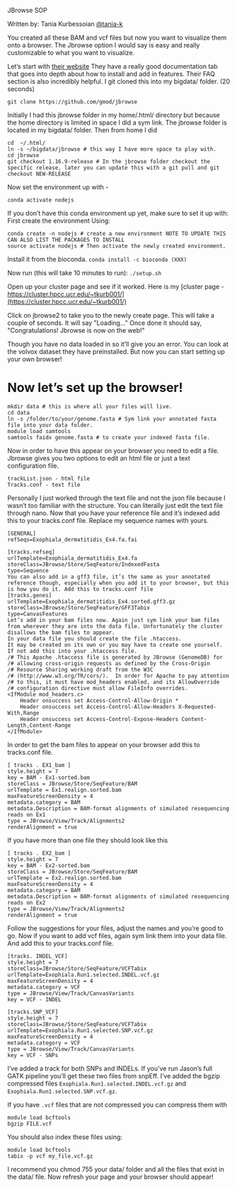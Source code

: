 JBrowse SOP

Written by: Tania Kurbessoian [@tania-k](https://github.com/tania-k)


You created all these BAM and vcf files but now you want to visualize them onto a browser. The Jbrowse option I would say is easy and really customizable to what you want to visualize.

Let’s start with [their website](https://jbrowse.org)
They have a really good documentation tab that goes into depth about how to install and add in features. Their FAQ section is also incredibly helpful. 
I git cloned this into my bigdata/ folder.  (20 seconds)
```
git clone https://github.com/gmod/jbrowse
```

Initially I had this jbrowse folder in my home/.html/ directory but because the home directory is limited in space I did a sym link. The jbrowse folder is located in my bigdata/ folder. Then from home I did
```
cd  ~/.html/ 
ln -s ~/bigdata/jbrowse # this way I have more space to play with.
cd jbrowse 
git checkout 1.16.9-release # In the jbrowse folder checkout the specific release, later you can update this with a git pull and git checkout NEW-RELEASE
```
Now set the environment up with - 
```
conda activate nodejs
```
If you don’t have this conda environment up yet, make sure to set it up with:
First create the environment
Using:
```
conda create -n nodejs # create a new environment NOTE TO UPDATE THIS CAN ALSO LIST THE PACKAGES TO INSTALL
source activate nodejs # Then activate the newly created environment.
```
Install it from the bioconda.
```conda install -c bioconda (XXX)```
 
Now run (this will take 10 minutes to run):
```./setup.sh ```

Open up your cluster page and see if it worked.
Here is my [cluster page - https://cluster.hpcc.ucr.edu/~tkurb001/](https://cluster.hpcc.ucr.edu/~tkurb001/)

		
Click on jbrowse2 to take you to the newly create page. 
This will take a couple of seconds. It will say "Loading..." 
Once done it should say,   "Congratulations! Jbrowse is now on the web!"

Though you have no data loaded in so it’ll give you an error. You can look at the volvox dataset they have preinstalled. 
But now you can start setting up your own browser!

Now let’s set up the browser!
====

```
mkdir data # this is where all your files will live.
cd data 
ln -s /folder/to/your/genome.fasta # Sym link your annotated fasta file into your data folder.
module load samtools
samtools faidx genome.fasta # to create your indexed fasta file.
```
Now in order to have this appear on your browser you need to edit a file. Jbrowse gives you two options to edit an html file or just a text configuration file. 
```
trackList.json - html file
Tracks.conf - text file
```

Personally I just worked through the text file and not the json file because I wasn’t too familiar with the structure. 
You can literally just edit the text file through nano.
Now that you have your reference file and it’s indexed add this to your tracks.conf file. Replace my sequence names with yours. 

```
[GENERAL]
refSeqs=Exophiala_dermatitidis_Ex4.fa.fai

[tracks.refseq]
urlTemplate=Exophiala_dermatitidis_Ex4.fa
storeClass=JBrowse/Store/SeqFeature/IndexedFasta
type=Sequence
You can also add in a gff3 file, it’s the same as your annotated reference though, especially when you add it to your browser, but this is how you do it. Add this to tracks.conf file
[tracks.genes]
urlTemplate=Exophiala_dermatitidis_Ex4.sorted.gff3.gz
storeClass=JBrowse/Store/SeqFeature/GFF3Tabix
type=CanvasFeatures
Let’s add in your bam files now. Again just sym link your bam files from wherever they are into the data file. Unfortunately the cluster disallows the bam files to appear. 
In your data file you should create the file .htaccess. 
It may be created on its own or you may have to create one yourself. If not add this into your .htaccess file.
/# This Apache .htaccess file is generated by JBrowse (GenomeDB) for
/# allowing cross-origin requests as defined by the Cross-Origin
/# Resource Sharing working draft from the W3C
/# (http://www.w3.org/TR/cors/).  In order for Apache to pay attention
/# to this, it must have mod_headers enabled, and its AllowOverride
/# configuration directive must allow FileInfo overrides.
<IfModule mod_headers.c>
    Header onsuccess set Access-Control-Allow-Origin *
    Header onsuccess set Access-Control-Allow-Headers X-Requested-With,Range
    Header onsuccess set Access-Control-Expose-Headers Content-Length,Content-Range
</IfModule>
```

In order to get the bam files to appear on your browser add this to tracks.conf file.
```
[ tracks . EX1_bam ]
style.height = 7
key = BAM - Ex1-sorted.bam
storeClass = JBrowse/Store/SeqFeature/BAM
urlTemplate = Ex1.realign.sorted.bam
maxFeatureScreenDensity = 4
metadata.category = BAM
metadata.Description = BAM-format alignments of simulated resequencing reads on Ex1
type = JBrowse/View/Track/Alignments2
renderAlignment = true
```

If you have more than one file they should look like this

```
[ tracks . EX2_bam ]
style.height = 7
key = BAM - Ex2-sorted.bam
storeClass = JBrowse/Store/SeqFeature/BAM
urlTemplate = Ex2.realign.sorted.bam            
maxFeatureScreenDensity = 4
metadata.category = BAM
metadata.Description = BAM-format alignments of simulated resequencing reads on Ex2                            
type = JBrowse/View/Track/Alignments2
renderAlignment = true
```

Follow the suggestions for your files, adjust the names and you’re good to go.
Now if you want to add vcf files, again sym link them into your data file. And add this to your tracks.conf file. 

```
[tracks. INDEL_VCF]
style.height = 7
storeClass=JBrowse/Store/SeqFeature/VCFTabix
urlTemplate=Exophiala.Run1.selected.INDEL.vcf.gz
maxFeatureScreenDensity = 4
metadata.category = VCF
type = JBrowse/View/Track/CanvasVariants
key = VCF - INDEL

[tracks.SNP_VCF]
style.height = 7
storeClass=JBrowse/Store/SeqFeature/VCFTabix
urlTemplate=Exophiala.Run1.selected.SNP.vcf.gz
maxFeatureScreenDensity	= 4
metadata.category = VCF
type = JBrowse/View/Track/CanvasVariants
key = VCF - SNPs
```

I’ve added a track for both SNPs and INDELs. If you’ve run Jason’s full GATK pipeline you’ll get these two files from snpEff. I’ve added the bgzip compressed files `Exophiala.Run1.selected.INDEL.vcf.gz` and `Exophiala.Run1.selected.SNP.vcf.gz`.

If you have `.vcf` files that are not compressed you can compress them with
```
module load bcftools
bgzip FILE.vcf
```
 You should also index these files using:
```
module load bcftools
tabix -p vcf my_file.vcf.gz
```

I recommend you chmod 755 your data/ folder and all the files that exist in the data/ file. 
Now refresh your page and your browser should appear!
